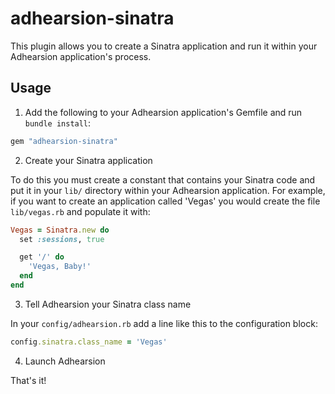 adhearsion-sinatra
==========================

This plugin allows you to create a Sinatra application and run it within your Adhearsion application's process.

Usage
-----

1. Add the following to your Adhearsion application's Gemfile and run `bundle install`:

```ruby
gem "adhearsion-sinatra"
```

2. Create your Sinatra application

To do this you must create a constant that contains your Sinatra code and put it in your `lib/` directory within your Adhearsion application.  For example, if you want to create an application called 'Vegas' you would create the file `lib/vegas.rb` and populate it with:

```ruby
Vegas = Sinatra.new do
  set :sessions, true

  get '/' do
    'Vegas, Baby!'
  end
end
```

3. Tell Adhearsion your Sinatra class name

In your `config/adhearsion.rb` add a line like this to the configuration block:

```ruby
config.sinatra.class_name = 'Vegas'
```

4. Launch Adhearsion

That's it!
